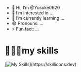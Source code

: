 - 👋 Hi, I’m @Yusuke0620
- 👀 I’m interested in ...
- 🌱 I’m currently learning ...
- 😄 Pronouns: ...
- ⚡ Fun fact: ...

# 🏃🏻‍♂️my skills
[![My Skills](https://skillicons.dev/icons?i=html,css,sass,js,nodejs,ruby,rails,)](https://skillicons.dev)

<!---
Yusuke0620/Yusuke0620 is a ✨ special ✨ repository because its `README.md` (this file) appears on your GitHub profile.
You can click the Preview link to take a look at your changes.
--->

